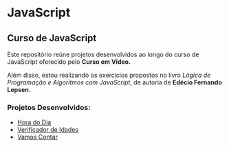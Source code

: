 # JavaScript
 
## Curso de JavaScript

Este repositório reúne projetos desenvolvidos ao longo do curso de JavaScript oferecido pelo **Curso em Vídeo.**

Além disso, estou realizando os exercícios propostos no livro *Lógica de Programação e Algoritmos com JavaScript*, de autoria de **Edécio Fernando Lepsen.**

### Projetos Desenvolvidos:

- [Hora do Dia](https://horadodia-rho.vercel.app/)
- [Verificador de Idades](https://verificadordeidades.vercel.app/)
- [Vamos Contar](https://vamoscontar.vercel.app/)
